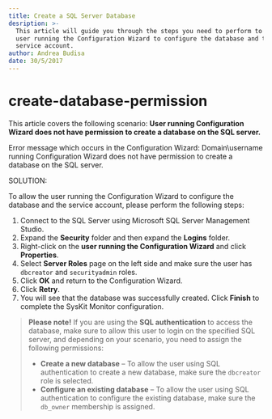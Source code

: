 ```yaml
---
title: Create a SQL Server Database
desription: >-
  This article will guide you through the steps you need to perform to allow the
  user running the Configuration Wizard to configure the database and the
  service account.
author: Andrea Budisa
date: 30/5/2017
---
```


# create-database-permission

This article covers the following scenario: **User running Configuration Wizard does not have permission to create a database on the SQL server.**

Error message which occurs in the Configuration Wizard: Domain\username running Configuration Wizard does not have permission to create a database on the SQL server.

SOLUTION:

To allow the user running the Configuration Wizard to configure the database and the service account, please perform the following steps:

1. Connect to the SQL Server using Microsoft SQL Server Management Studio.
2. Expand the **Security** folder and then expand the **Logins** folder.
3. Right-click on the **user running the Configuration Wizard** and click **Properties**.
4. Select **Server Roles** page on the left side and make sure the user has `dbcreator` and `securityadmin` roles.
5. Click **OK** and return to the Configuration Wizard.
6. Click **Retry**.
7. You will see that the database was successfully created. Click **Finish** to complete the SysKit Monitor configuration.

> **Please note!** If you are using the **SQL authentication** to access the database, make sure to allow this user to login on the specified SQL server, and depending on your scenario, you need to assign the following permissions:
>
> * **Create a new database** – To allow the user using SQL authentication to create a new database, make sure the `dbcreator` role is selected.
> * **Configure an existing database** – To allow the user using SQL authentication to configure the existing database, make sure the `db_owner` membership is assigned.


